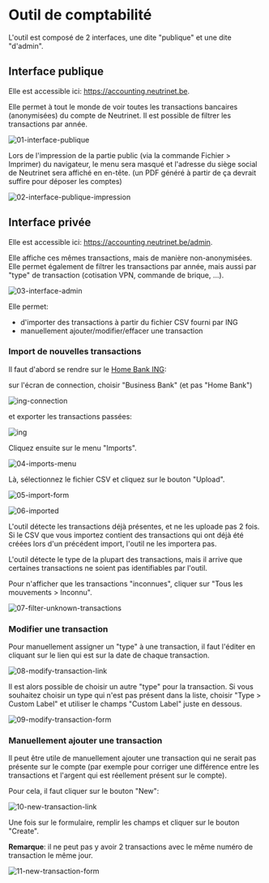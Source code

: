<!-- TITLE: Comptabilit -->
<!-- SUBTITLE: A quick summary of Comptabilit -->

# Outil de comptabilité

L'outil est composé de 2 interfaces, une dite "publique" et une dite "d'admin".

## Interface publique

Elle est accessible ici: https://accounting.neutrinet.be.

Elle permet à tout le monde de voir toutes les transactions bancaires (anonymisées) du compte de Neutrinet.
Il est possible de filtrer les transactions par année.

![01-interface-publique](https://user-images.githubusercontent.com/3520/59200458-8d189880-8b98-11e9-8754-59ee5bbd2fac.png)

Lors de l'impression de la partie public (via la commande Fichier > Imprimer) du navigateur, le menu sera masqué et l'adresse du siège social de Neutrinet sera affiché en en-tête. (un PDF généré à partir de ça devrait suffire pour déposer les comptes)

![02-interface-publique-impression](https://user-images.githubusercontent.com/3520/59200518-ba654680-8b98-11e9-8c38-fb1609411013.png)

## Interface privée

Elle est accessible ici: https://accounting.neutrinet.be/admin.

Elle affiche ces mêmes transactions, mais de manière non-anonymisées. Elle permet également de filtrer les transactions par année, mais aussi par "type" de transaction (cotisation VPN, commande de brique, ...).

![03-interface-admin](https://user-images.githubusercontent.com/3520/59200567-d2d56100-8b98-11e9-85ba-5e034110534e.png)

Elle permet:
- d'importer des transactions à partir du fichier CSV fourni par ING
- manuellement ajouter/modifier/effacer une transaction

### Import de nouvelles transactions

Il faut d'abord se rendre sur le [Home Bank ING](https://www.ing.be/fr/business/login):

sur l'écran de connection, choisir "Business Bank" (et pas "Home Bank")

![ing-connection](https://user-images.githubusercontent.com/3520/59215676-14c2cf00-8bba-11e9-82b8-24b9707a9ac6.png)

et exporter les transactions passées:

![ing](https://user-images.githubusercontent.com/3520/59215520-c01f5400-8bb9-11e9-9deb-02ac898773e3.png)

Cliquez ensuite sur le menu "Imports".

![04-imports-menu](https://user-images.githubusercontent.com/3520/59200623-f3052000-8b98-11e9-8853-a1a5489a5d6e.png)

Là, sélectionnez le fichier CSV et cliquez sur le bouton "Upload".

![05-import-form](https://user-images.githubusercontent.com/3520/59200653-01ebd280-8b99-11e9-96dd-5766f20220be.png)

![06-imported](https://user-images.githubusercontent.com/3520/59200690-14fea280-8b99-11e9-97fe-c6c8ba7dfe94.png)

L'outil détecte les transactions déjà présentes, et ne les uploade pas 2 fois.
Si le CSV que vous importez contient des transactions qui ont déjà été créées lors d'un précédent import, l'outil ne les importera pas.

L'outil détecte le type de la plupart des transactions, mais il arrive que certaines transactions ne soient pas identifiables par l'outil.

Pour n'afficher que les transactions "inconnues", cliquer sur "Tous les mouvements > Inconnu".

![07-filter-unknown-transactions](https://user-images.githubusercontent.com/3520/59200732-2778dc00-8b99-11e9-9d39-87fd54cf0fe5.png)

### Modifier une transaction

Pour manuellement assigner un "type" à une transaction, il faut l'éditer en cliquant sur le lien qui est sur la date de chaque transaction.

![08-modify-transaction-link](https://user-images.githubusercontent.com/3520/59200909-8fc7bd80-8b99-11e9-86dd-2ff4608c1e79.png)

Il est alors possible de choisir un autre "type" pour la transaction. Si vous souhaitez choisir un type qui n'est pas présent dans la liste, choisir "Type > Custom Label" et utiliser le champs "Custom Label" juste en dessous.

![09-modify-transaction-form](https://user-images.githubusercontent.com/3520/59200952-a3732400-8b99-11e9-92d8-929f013f43f4.png)

### Manuellement ajouter une transaction

Il peut être utile de manuellement ajouter une transaction qui ne serait pas présente sur le compte (par exemple pour corriger une différence entre les transactions et l'argent qui est réellement présent sur le compte).

Pour cela, il faut cliquer sur le bouton "New":

![10-new-transaction-link](https://user-images.githubusercontent.com/3520/59200979-b2f26d00-8b99-11e9-93c9-f094acc07d7f.png)

Une fois sur le formulaire, remplir les champs et cliquer sur le bouton "Create".

**Remarque**: il ne peut pas y avoir 2 transactions avec le même numéro de transaction le même jour.

![11-new-transaction-form](https://user-images.githubusercontent.com/3520/59201011-c56ca680-8b99-11e9-9602-6b40309987ee.png)

